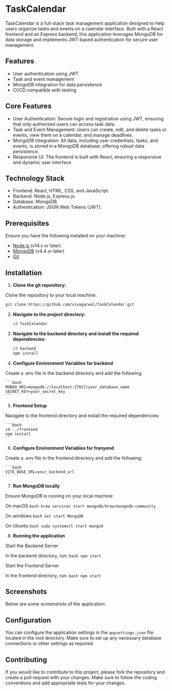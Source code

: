 # TaskCalendar

TaskCalendar is a full-stack task management application designed to help users organize tasks and events on a calendar interface. Built with a React frontend and an Express backend, this application leverages MongoDB for data storage and implements JWT-based authentication for secure user management.

## Features

- User authentication using JWT
- Task and event management
- MongoDB integration for data persistence
- CI/CD compatible with testing

## Core Features

- User Authentication: Secure login and registration using JWT, ensuring that only authorized users can access task data.
- Task and Event Management: Users can create, edit, and delete tasks or events, view them on a calendar, and manage deadlines.
- MongoDB Integration: All data, including user credentials, tasks, and events, is stored in a MongoDB database, offering robust data persistence.
- Responsive UI: The frontend is built with React, ensuring a responsive and dynamic user interface.

## Technology Stack

- Frontend: React, HTML, CSS, and JavaScript.
- Backend: Node.js, Express.js.
- Database: MongoDB.
- Authentication: JSON Web Tokens (JWT).

## Prerequisites

Ensure you have the following installed on your machine:

- [Node.js](https://nodejs.org/) (v14.x or later)
- [MongoDB](https://www.mongodb.com/) (v4.4 or later)
- [Git](https://git-scm.com/)

## Installation

1. **Clone the git repository:**

Clone the repository to your local machine:

```bash
git clone https://github.com/vivagarwal/TaskCalendar.git
```

2. **Navigate to the project directory:**

    ```bash
    cd TaskCalendar
    ```

3. **Navigate to the backend directory and install the required dependencies:**

    ```bash
    cd backend
    npm install
    ```

4. **Configure Environment Variables for backend**

Create a .env file in the backend directory and add the following:

    ```bash
    MONGO_URI=mongodb://localhost:27017/your_database_name 
    SECRET_KEY=your_secret_key
    ```

5. **Frontend Setup**

Navigate to the frontend directory and install the required dependencies:

    ```bash
    cd ../frontend
    npm install
    ```

6. **Configure Environment Variables for fronyend**

Create a .env file in the frontend directory and add the following:

    ```bash
    VITE_BASE_URL=your_backend_url
    ```

7. **Run MongoDB locally**

Ensure MongoDB is running on your local machine:

On macOS
    ```bash
    brew services start mongodb/brew/mongodb-community
    ```

On windows
    ```bash
    net start MongoDB
    ```

On Ubuntu
    ```bash
    sudo systemctl start mongod
    ```

8. **Running the application**

Start the Backend Server

In the backend directory, run:
    ```bash
    npm start
    ```

Start the Frontend Server

In the frontend directory, run:
    ```bash
    npm start
    ```

## Screenshots

Below are some screenshots of the application:


## Configuration

You can configure the application settings in the `appsettings.json` file located in the root directory. Make sure to set up any necessary database connections or other settings as required.

## Contributing

If you would like to contribute to this project, please fork the repository and create a pull request with your changes. Make sure to follow the coding conventions and add appropriate tests for your changes.

